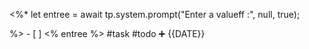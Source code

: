  <%*
let entree = await tp.system.prompt("Enter a valueff :", null, true);

%>   - [ ] <% entree %>    #task #todo  ➕ {{DATE}}